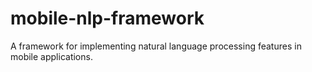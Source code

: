 # mobile-nlp-framework
A framework for implementing natural language processing features in mobile applications.
